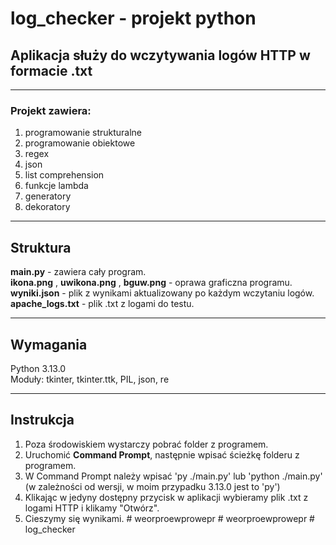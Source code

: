 ﻿# log_checker - projekt python
 
 ## Aplikacja służy do wczytywania logów HTTP w formacie .txt

***

 ### Projekt zawiera:
  1. programowanie strukturalne 
  2. programowanie obiektowe
  3. regex
  4. json
  5. list comprehension
  6. funkcje lambda
  7. generatory 
  8. dekoratory

***
## Struktura
**main.py** - zawiera cały program.
<br>**ikona.png** , **uwikona.png** , **bguw.png** - oprawa graficzna programu.
<br>**wyniki.json** - plik z wynikami aktualizowany po każdym wczytaniu logów.
<br>**apache_logs.txt** - plik .txt z logami do testu.

***
## Wymagania
Python 3.13.0
<br>Moduły: tkinter, tkinter.ttk, PIL, json, re

***
## Instrukcja
1. Poza środowiskiem wystarczy pobrać folder z programem.
2. Uruchomić **Command Prompt**, następnie wpisać ścieżkę folderu z programem.
3. W Command Prompt należy wpisać 'py ./main.py' lub 'python ./main.py' (w zależności od wersji, w moim przypadku 3.13.0 jest to 'py')
4. Klikając w jedyny dostępny przycisk w aplikacji wybieramy plik .txt z logami HTTP i klikamy "Otwórz".
5. Cieszymy się wynikami.
#   w e o r p r o e w p r o w e p r  
 #   w e o r p r o e w p r o w e p r  
 #   l o g _ c h e c k e r  
 